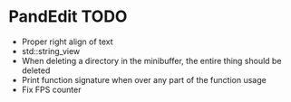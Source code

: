# PandEdit TODO

- Proper right align of text
- std::string_view
- When deleting a directory in the minibuffer, the entire thing should be deleted
- Print function signature when over any part of the function usage
- Fix FPS counter
